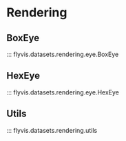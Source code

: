 # Rendering


## BoxEye

::: flyvis.datasets.rendering.eye.BoxEye

## HexEye

::: flyvis.datasets.rendering.eye.HexEye


## Utils

::: flyvis.datasets.rendering.utils

